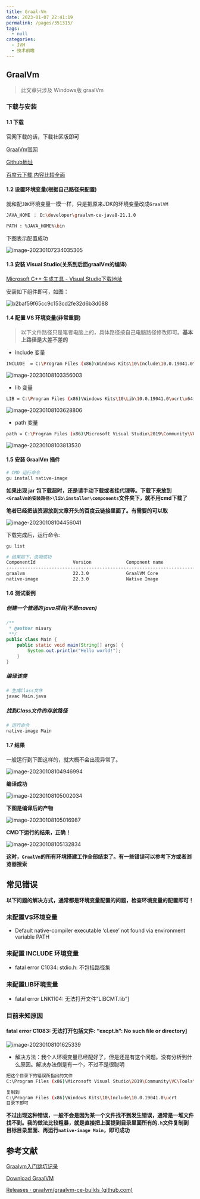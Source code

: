 ```yaml
---
title: Graal-Vm
date: 2023-01-07 22:41:19
permalink: /pages/351315/
tags: 
  - null
categories: 
  - JVM
  - 技术前瞻
---
```


## GraalVm

> 此文章只涉及 Windows版 graalVm

### 下载与安装

#### 1.1 下载

官网下载的话，下载社区版即可

[GraalVm官网](https://www.graalvm.org/)

[Github地址](https://github.com/graalvm/graalvm-ce-builds/releases/tag/vm-22.3.0)

[百度云下载,内容比较全面](https://pan.baidu.com/s/1YYlLRfnt0T_THj7VNXIEWw?pwd=1111)

#### 1.2 设置环境变量(根据自己路径来配置)

就和配`JDK`环境变量一模一样，只是把原来JDK的环境变量改成`GraalVM`

```bash
JAVA_HOME ： D:\developer\graalvm-ce-java8-21.1.0

PATH : %JAVA_HOME%\bin
```

下图表示配置成功

![image-20230107234035305](https://cdn.staticaly.com/gh/M1sury/image-store@master/image-20230107234035305.png)

#### 1.3 安装 Visual Studio(关系到后面graalVm的编译)

[Microsoft C++ 生成工具 - Visual Studio下载地址](https://visualstudio.microsoft.com/zh-hans/visual-cpp-build-tools/)

安装如下组件即可，如图：

![b2baf59f65cc9c153cd2fe32d6b3d088](https://cdn.staticaly.com/gh/M1sury/image-store@master/b2baf59f65cc9c153cd2fe32d6b3d088.png)

#### 1.4 配置 VS 环境变量(非常重要)

> 以下文件路径只是笔者电脑上的，具体路径按自己电脑路径修改即可。**基本上路径是大差不差的**

* Include 变量

```bash
INCLUDE  = C:\Program Files (x86)\Windows Kits\10\Include\10.0.19041.0\shared;C:\Program Files (x86)\Windows Kits\10\Include\10.0.19041.0\um;C:\Program Files (x86)\Windows Kits\10\Include\10.0.19041.0\ucrt;C:\Program Files (x86)\Microsoft Visual Studio\2019\Community\VC\Tools\MSVC\14.29.30133\include;
```

![image-20230108103356003](https://cdn.staticaly.com/gh/M1sury/image-store@master/image-20230108103356003.png)

* lib 变量

```bash
LIB = C:\Program Files (x86)\Windows Kits\10\Lib\10.0.19041.0\ucrt\x64;C:\Program Files (x86)\Windows Kits\10\Lib\10.0.19041.0\um\x64;C:\Program Files (x86)\Microsoft Visual Studio\2019\Community\VC\Tools\MSVC\14.29.30133\lib\x64;
```

![image-20230108103628806](https://cdn.staticaly.com/gh/M1sury/image-store@master/image-20230108103628806.png)

* path 变量

```bash
path = C:\Program Files (x86)\Microsoft Visual Studio\2019\Community\VC\Tools\MSVC\14.29.30133\bin\Hostx64\x64
```

![image-20230108103813530](https://cdn.staticaly.com/gh/M1sury/image-store@master/image-20230108103813530.png)



#### 1.5 安装 GraalVm 插件

```bash
# CMD 运行命令
gu install native-image
```

**如果出现 jar 包下载超时，还是请手动下载或者挂代理等。下载下来放到` <GraalVm的安装路径>\lib\installer\components`文件夹下，就不用cmd下载了**

**笔者已经把该资源放到文章开头的百度云链接里面了。有需要的可以取**

![image-20230108104456041](https://cdn.staticaly.com/gh/M1sury/image-store@master/image-20230108104456041.png)

下载完成后，运行命令:

```bash
gu list

# 结果如下，说明成功
ComponentId              Version             Component name                Stability                     Origin
---------------------------------------------------------------------------------------------------------------------------------
graalvm                  22.3.0              GraalVM Core                  Supported
native-image             22.3.0              Native Image                  Early adopter                 github.com
```

#### 1.6 测试案例

##### 创建一个普通的 java项目(不是maven)

```java
/**
 * @author misury
 **/
public class Main {
    public static void main(String[] args) {
        System.out.println("Hello world!");
    }
}

```

##### 编译该类

```bash
# 生成Class文件
javac Main.java
```

##### 找到Class文件的存放路径

```bash
# 运行命令
native-image Main
```

#### 1.7 结果

一般运行到下图这样的，就大概不会出现异常了。

![image-20230108104946994](https://cdn.staticaly.com/gh/M1sury/image-store@master/image-20230108104946994.png)

**编译成功**

![image-20230108105002034](https://cdn.staticaly.com/gh/M1sury/image-store@master/image-20230108105002034.png)

**下图是编译后的产物**

![image-20230108105016987](https://cdn.staticaly.com/gh/M1sury/image-store@master/image-20230108105016987.png)

**CMD下运行的结果，正确！**

![image-20230108105132834](https://cdn.staticaly.com/gh/M1sury/image-store@master/image-20230108105132834.png)



**这时，`GraalVm`的所有环境搭建工作全部结束了。有一些错误可以参考下方或者浏览器搜索**

## 常见错误

**以下问题的解决方式，通常都是环境变量配置的问题，检查环境变量的配置即可！**

### 未配置VS环境变量

* Default native-compiler executable ‘cl.exe’ not found via environment variable PATH

### 未配置 INCLUDE 环境变量

* fatal error C1034: stdio.h: 不包括路径集

### 未配置LIB环境变量

* fatal error LNK1104: 无法打开文件“LIBCMT.lib”]

### 目前未知原因

#### fatal error C1083: 无法打开包括文件: “excpt.h”: No such file or directory]

![image-20230108101625339](https://cdn.staticaly.com/gh/M1sury/image-store@master/image-20230108101625339.png)

* 解决方法：我个人环境变量已经配好了，但是还是有这个问题。没有分析到什么原因。解决办法倒是有一个，不过不是很聪明

```bash
把这个目录下的错误所指出的文件
C:\Program Files (x86)\Microsoft Visual Studio\2019\Community\VC\Tools\MSVC\14.29.30133\include

复制到
C:\Program Files (x86)\Windows Kits\10\Include\10.0.19041.0\ucrt
目录下即可
```

**不过出现这种错误，一般不会是因为某一个文件找不到发生错误，通常是一堆文件找不到。我的做法比较粗暴，就是直接把上面提到目录里面所有的`.h`文件复制到目标目录里面、再运行`native-image Main`，即可成功**

## 参考文献

[Graalvm入门跳坑记录](https://blog.csdn.net/q412086027/article/details/113878426)

[Download GraalVM](https://www.graalvm.org/downloads/)

[Releases · graalvm/graalvm-ce-builds (github.com)](https://github.com/graalvm/graalvm-ce-builds/releases)